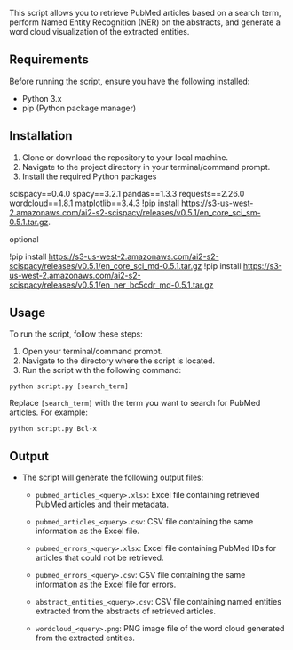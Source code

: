 This script allows you to retrieve PubMed articles based on a search term, perform Named Entity Recognition (NER) on the abstracts, and generate a word cloud visualization of the extracted entities.

## Requirements

Before running the script, ensure you have the following installed:

- Python 3.x
- pip (Python package manager)

## Installation

1. Clone or download the repository to your local machine.
2. Navigate to the project directory in your terminal/command prompt.
3. Install the required Python packages

scispacy==0.4.0
spacy==3.2.1
pandas==1.3.3
requests==2.26.0
wordcloud==1.8.1
matplotlib==3.4.3
!pip install https://s3-us-west-2.amazonaws.com/ai2-s2-scispacy/releases/v0.5.1/en_core_sci_sm-0.5.1.tar.gz.


optional


!pip install https://s3-us-west-2.amazonaws.com/ai2-s2-scispacy/releases/v0.5.1/en_core_sci_md-0.5.1.tar.gz
!pip install https://s3-us-west-2.amazonaws.com/ai2-s2-scispacy/releases/v0.5.1/en_ner_bc5cdr_md-0.5.1.tar.gz
     

## Usage

To run the script, follow these steps:

1. Open your terminal/command prompt.
2. Navigate to the directory where the script is located.
3. Run the script with the following command:

```
python script.py [search_term]
```

Replace `[search_term]` with the term you want to search for PubMed articles. For example:

```
python script.py Bcl-x
```


## Output

- The script will generate the following output files:

    - `pubmed_articles_<query>.xlsx`: Excel file containing retrieved PubMed articles and their metadata.
    
    - `pubmed_articles_<query>.csv`: CSV file containing the same information as the Excel file.
    
    - `pubmed_errors_<query>.xlsx`: Excel file containing PubMed IDs for articles that could not be retrieved.
    
    - `pubmed_errors_<query>.csv`: CSV file containing the same information as the Excel file for errors.
    
    - `abstract_entities_<query>.csv`: CSV file containing named entities extracted from the abstracts of retrieved articles.
    
    - `wordcloud_<query>.png`: PNG image file of the word cloud generated from the extracted entities.

